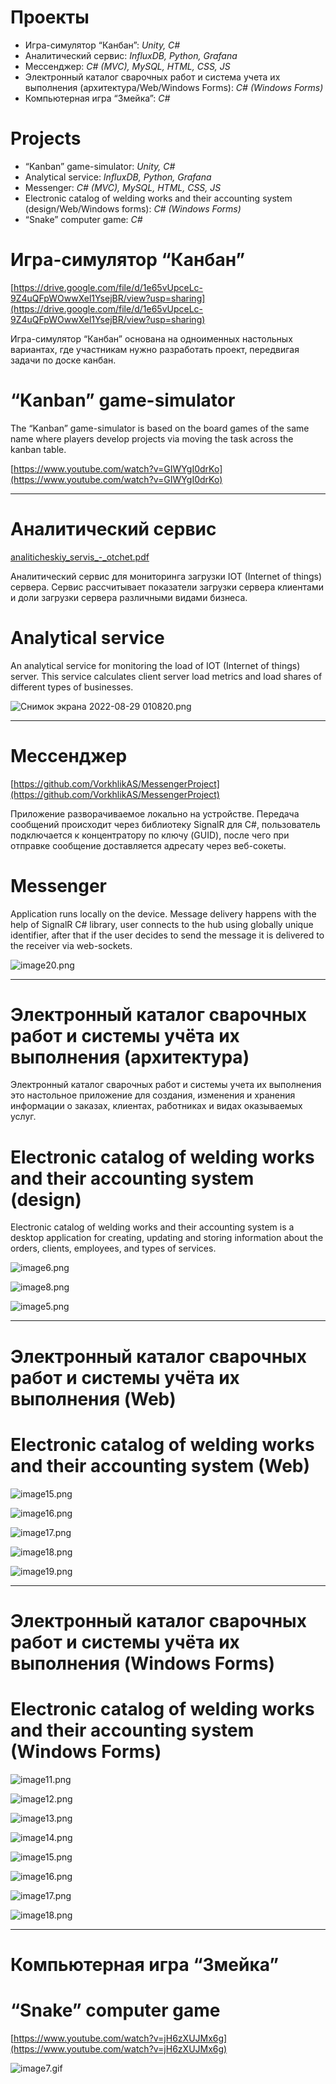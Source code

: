 # Проекты

- Игра-симулятор “Канбан”: *Unity, C#*
- Аналитический сервис: *InfluxDB, Python, Grafana*
- Мессенджер: *C# (MVC), MySQL, HTML, CSS, JS*
- Электронный каталог сварочных работ и система учета их выполнения (архитектура/Web/Windows Forms): *C# (Windows Forms)*
- Компьютерная игра “Змейка”: *C#*

# Projects

- “Kanban” game-simulator: *Unity, C#*
- Analytical service: *InfluxDB, Python, Grafana*
- Messenger: *C# (MVC), MySQL, HTML, CSS, JS*
- Electronic catalog of welding works and their accounting system (design/Web/Windows forms): *C# (Windows Forms)*
- “Snake” computer game: *C#*

# Игра-симулятор “Канбан”

[https://drive.google.com/file/d/1e65vUpceLc-9Z4uQFpWOwwXel1YsejBR/view?usp=sharing](https://drive.google.com/file/d/1e65vUpceLc-9Z4uQFpWOwwXel1YsejBR/view?usp=sharing)

Игра-симулятор “Канбан” основана на одноименных настольных вариантах, где участникам нужно разработать проект, передвигая задачи по доске канбан.

# “Kanban” game-simulator

The “Kanban” game-simulator is based on the board games of the same name where players develop projects via moving the task across the kanban table.

[https://www.youtube.com/watch?v=GIWYgI0drKo](https://www.youtube.com/watch?v=GIWYgI0drKo)

---

# Аналитический сервис

[analiticheskiy_servis_-_otchet.pdf](%D0%9F%D1%80%D0%BE%D0%B5%D0%BA%D1%82%D1%8B%20b0f4af2a58a94742be08df764fff4d1e/analiticheskiy_servis_-_otchet.pdf)

Аналитический сервис для мониторинга загрузки IOT (Internet of things) сервера. Сервис рассчитывает показатели загрузки сервера клиентами и доли загрузки сервера различными видами бизнеса.

# Analytical service

An analytical service for monitoring the load of IOT (Internet of things) server. This service calculates  client server load metrics and load shares of different types of businesses.

![Снимок экрана 2022-08-29 010820.png](%D0%9F%D1%80%D0%BE%D0%B5%D0%BA%D1%82%D1%8B%20b0f4af2a58a94742be08df764fff4d1e/%25D0%25A1%25D0%25BD%25D0%25B8%25D0%25BC%25D0%25BE%25D0%25BA_%25D1%258D%25D0%25BA%25D1%2580%25D0%25B0%25D0%25BD%25D0%25B0_2022-08-29_010820.png)

---

# Мессенджер

[https://github.com/VorkhlikAS/MessengerProject](https://github.com/VorkhlikAS/MessengerProject)

Приложение разворачиваемое локально на устройстве. Передача сообщений происходит через библиотеку SignalR для C#, пользователь подключается к концентратору по ключу (GUID), после чего при отправке сообщение доставляется адресату через веб-сокеты.

# Messenger

Application runs locally on the device. Message delivery happens with the help of SignalR C# library, user connects to the hub using globally unique identifier, after that if the user decides to send the message it is delivered to the receiver via web-sockets. 

![image20.png](%D0%9F%D1%80%D0%BE%D0%B5%D0%BA%D1%82%D1%8B%20b0f4af2a58a94742be08df764fff4d1e/image20.png)

---

# Электронный каталог сварочных работ и системы учёта их выполнения (архитектура)

Электронный каталог сварочных работ и системы учета их выполнения это настольное приложение для создания, изменения и хранения информации о заказах, клиентах, работниках и видах оказываемых услуг.

# Electronic catalog of welding works and their accounting system (design)

Electronic catalog of welding works and their accounting system is a desktop application for creating, updating and storing information about the orders, clients, employees, and types of services.

![image6.png](%D0%9F%D1%80%D0%BE%D0%B5%D0%BA%D1%82%D1%8B%20b0f4af2a58a94742be08df764fff4d1e/image6.png)

![image8.png](%D0%9F%D1%80%D0%BE%D0%B5%D0%BA%D1%82%D1%8B%20b0f4af2a58a94742be08df764fff4d1e/image8.png)

![image5.png](%D0%9F%D1%80%D0%BE%D0%B5%D0%BA%D1%82%D1%8B%20b0f4af2a58a94742be08df764fff4d1e/image5.png)

---

# Электронный каталог сварочных работ и системы учёта их выполнения (Web)

# Electronic catalog of welding works and their accounting system (Web)

![image15.png](%D0%9F%D1%80%D0%BE%D0%B5%D0%BA%D1%82%D1%8B%20b0f4af2a58a94742be08df764fff4d1e/image15.png)

![image16.png](%D0%9F%D1%80%D0%BE%D0%B5%D0%BA%D1%82%D1%8B%20b0f4af2a58a94742be08df764fff4d1e/image16.png)

![image17.png](%D0%9F%D1%80%D0%BE%D0%B5%D0%BA%D1%82%D1%8B%20b0f4af2a58a94742be08df764fff4d1e/image17.png)

![image18.png](%D0%9F%D1%80%D0%BE%D0%B5%D0%BA%D1%82%D1%8B%20b0f4af2a58a94742be08df764fff4d1e/image18.png)

![image19.png](%D0%9F%D1%80%D0%BE%D0%B5%D0%BA%D1%82%D1%8B%20b0f4af2a58a94742be08df764fff4d1e/image19.png)

---

# Электронный каталог сварочных работ и системы учёта их выполнения (Windows Forms)

# Electronic catalog of welding works and their accounting system (Windows Forms)

![image11.png](%D0%9F%D1%80%D0%BE%D0%B5%D0%BA%D1%82%D1%8B%20b0f4af2a58a94742be08df764fff4d1e/image11.png)

![image12.png](%D0%9F%D1%80%D0%BE%D0%B5%D0%BA%D1%82%D1%8B%20b0f4af2a58a94742be08df764fff4d1e/image12.png)

![image13.png](%D0%9F%D1%80%D0%BE%D0%B5%D0%BA%D1%82%D1%8B%20b0f4af2a58a94742be08df764fff4d1e/image13.png)

![image14.png](%D0%9F%D1%80%D0%BE%D0%B5%D0%BA%D1%82%D1%8B%20b0f4af2a58a94742be08df764fff4d1e/image14.png)

![image15.png](%D0%9F%D1%80%D0%BE%D0%B5%D0%BA%D1%82%D1%8B%20b0f4af2a58a94742be08df764fff4d1e/image15%201.png)

![image16.png](%D0%9F%D1%80%D0%BE%D0%B5%D0%BA%D1%82%D1%8B%20b0f4af2a58a94742be08df764fff4d1e/image16%201.png)

![image17.png](%D0%9F%D1%80%D0%BE%D0%B5%D0%BA%D1%82%D1%8B%20b0f4af2a58a94742be08df764fff4d1e/image17%201.png)

![image18.png](%D0%9F%D1%80%D0%BE%D0%B5%D0%BA%D1%82%D1%8B%20b0f4af2a58a94742be08df764fff4d1e/image18%201.png)

---

# Компьютерная игра “Змейка”

# “Snake” computer game

[https://www.youtube.com/watch?v=jH6zXUJMx6g](https://www.youtube.com/watch?v=jH6zXUJMx6g)

![image7.gif](%D0%9F%D1%80%D0%BE%D0%B5%D0%BA%D1%82%D1%8B%20b0f4af2a58a94742be08df764fff4d1e/image7.gif)
